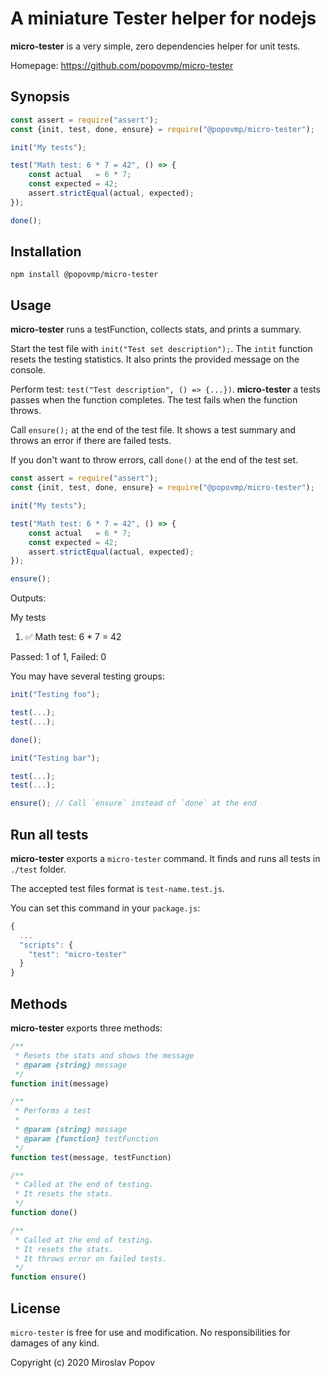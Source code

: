 # A miniature Tester helper for nodejs

**micro-tester** is a very simple, zero dependencies helper for unit tests.

Homepage: https://github.com/popovmp/micro-tester

## Synopsis

```javascript
const assert = require("assert");
const {init, test, done, ensure} = require("@popovmp/micro-tester");

init("My tests");

test("Math test: 6 * 7 = 42", () => {
    const actual   = 6 * 7;
    const expected = 42;
    assert.strictEqual(actual, expected);
});

done();
```

## Installation

```
npm install @popovmp/micro-tester
```

## Usage

**micro-tester** runs a testFunction, collects stats, and prints a summary.

Start the test file with `init("Test set description");`. The `intit` function resets the testing statistics.
It also prints the provided message on the console.

Perform test: `test("Test description", () => {...})`. **micro-tester** a tests passes when the function completes.
The test fails when the function throws.

Call `ensure();` at the end of the test file. It shows a test summary and throws an error if there are failed tests.

If you don't want to throw errors, call `done()` at the end of the test set.


```javascript
const assert = require("assert");
const {init, test, done, ensure} = require("@popovmp/micro-tester");

init("My tests");

test("Math test: 6 * 7 = 42", () => {
    const actual   = 6 * 7;
    const expected = 42;
    assert.strictEqual(actual, expected);
});

ensure(); 
```

Outputs:

My tests

1. ✅ Math test: 6 * 7 = 42

Passed: 1 of 1, Failed: 0


You may have several testing groups:

```javascript
init("Testing foo");

test(...);
test(...);

done();

init("Testing bar");

test(...);
test(...);

ensure(); // Call `ensure` instead of `done` at the end
```

## Run all tests

**micro-tester** exports a `micro-tester` command. It finds and runs all tests in `./test` folder.

The accepted test files format is `test-name.test.js`.

You can set this command in your `package.js`:

```javascript
{
  ...
  "scripts": {
    "test": "micro-tester"
  }
}
```

## Methods

**micro-tester** exports three methods:

```javascript
/**
 * Resets the stats and shows the message
 * @param {string} message
 */
function init(message)
```

```javascript
/**
 * Performs a test
 *
 * @param {string} message
 * @param {function} testFunction
 */
function test(message, testFunction)
```

```javascript
/**
 * Called at the end of testing.
 * It resets the stats.
 */
function done()
```

```javascript
/**
 * Called at the end of testing.
 * It resets the stats.
 * It throws error on failed tests.
 */
function ensure()
```

## License

`micro-tester` is free for use and modification. No responsibilities for damages of any kind.

Copyright (c) 2020 Miroslav Popov

